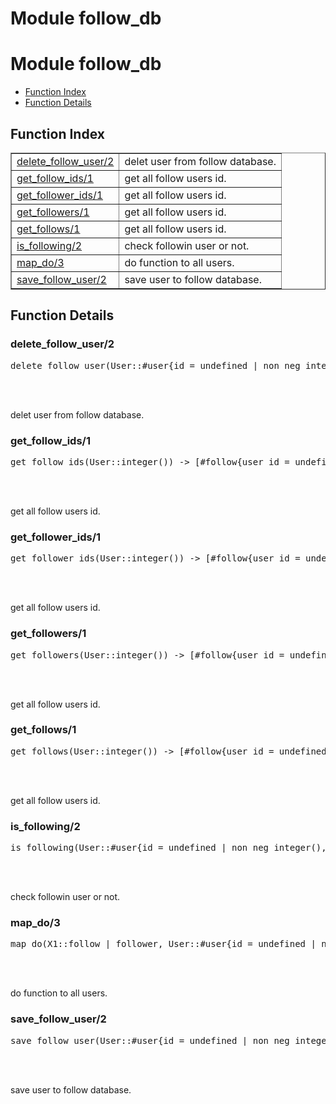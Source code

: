 Module follow_db
================


<h1>Module follow_db</h1>

* [Function Index](#index)
* [Function Details](#functions)






<h2><a name="index">Function Index</a></h2>



<table width="100%" border="1" cellspacing="0" cellpadding="2" summary="function index"><tr><td valign="top"><a href="#delete_follow_user-2">delete_follow_user/2</a></td><td>delet user from follow database.</td></tr><tr><td valign="top"><a href="#get_follow_ids-1">get_follow_ids/1</a></td><td>get all follow users id.</td></tr><tr><td valign="top"><a href="#get_follower_ids-1">get_follower_ids/1</a></td><td>get all follow users id.</td></tr><tr><td valign="top"><a href="#get_followers-1">get_followers/1</a></td><td>get all follow users id.</td></tr><tr><td valign="top"><a href="#get_follows-1">get_follows/1</a></td><td>get all follow users id.</td></tr><tr><td valign="top"><a href="#is_following-2">is_following/2</a></td><td>check followin user or not.</td></tr><tr><td valign="top"><a href="#map_do-3">map_do/3</a></td><td>do function to all users.</td></tr><tr><td valign="top"><a href="#save_follow_user-2">save_follow_user/2</a></td><td>save user to follow database.</td></tr></table>




<h2><a name="functions">Function Details</a></h2>


<a name="delete_follow_user-2"></a>

<h3>delete_follow_user/2</h3>





<pre>delete_follow_user(User::#user{id = undefined | non_neg_integer(), status = atom(), pid = undefined | pid(), name = undefined | binary(), mail = undefined | binary(), password = undefined | binary()}, Id::integer()) -> ok | {error, not_following}</pre>
<br></br>




delet user from follow database.
<a name="get_follow_ids-1"></a>

<h3>get_follow_ids/1</h3>





<pre>get_follow_ids(User::integer()) -> [#follow{user_id = undefined | non_neg_integer(), id = undefined | non_neg_integer(), datetime = undefined | <a href="calendar.md#type-t_now">calendar:t_now()</a>}]</pre>
<br></br>




get all follow users id.
<a name="get_follower_ids-1"></a>

<h3>get_follower_ids/1</h3>





<pre>get_follower_ids(User::integer()) -> [#follow{user_id = undefined | non_neg_integer(), id = undefined | non_neg_integer(), datetime = undefined | <a href="calendar.md#type-t_now">calendar:t_now()</a>}]</pre>
<br></br>




get all follow users id.
<a name="get_followers-1"></a>

<h3>get_followers/1</h3>





<pre>get_followers(User::integer()) -> [#follow{user_id = undefined | non_neg_integer(), id = undefined | non_neg_integer(), datetime = undefined | <a href="calendar.md#type-t_now">calendar:t_now()</a>}]</pre>
<br></br>




get all follow users id.
<a name="get_follows-1"></a>

<h3>get_follows/1</h3>





<pre>get_follows(User::integer()) -> [#follow{user_id = undefined | non_neg_integer(), id = undefined | non_neg_integer(), datetime = undefined | <a href="calendar.md#type-t_now">calendar:t_now()</a>}]</pre>
<br></br>




get all follow users id.
<a name="is_following-2"></a>

<h3>is_following/2</h3>





<pre>is_following(User::#user{id = undefined | non_neg_integer(), status = atom(), pid = undefined | pid(), name = undefined | binary(), mail = undefined | binary(), password = undefined | binary()}, Id::integer()) -> true | false</pre>
<br></br>




check followin user or not.
<a name="map_do-3"></a>

<h3>map_do/3</h3>





<pre>map_do(X1::follow | follower, User::#user{id = undefined | non_neg_integer(), status = atom(), pid = undefined | pid(), name = undefined | binary(), mail = undefined | binary(), password = undefined | binary()}, Fun::function()) -> ok</pre>
<br></br>




do function to all users.
<a name="save_follow_user-2"></a>

<h3>save_follow_user/2</h3>





<pre>save_follow_user(User::#user{id = undefined | non_neg_integer(), status = atom(), pid = undefined | pid(), name = undefined | binary(), mail = undefined | binary(), password = undefined | binary()}, Id::integer()) -> ok | {error, already_following}</pre>
<br></br>




save user to follow database.
